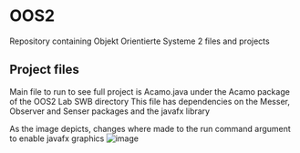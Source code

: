 # OOS2
Repository containing Objekt Orientierte Systeme 2 files and projects

## Project files
Main file to run to see full project is Acamo.java under the Acamo package of the OOS2 Lab SWB directory
This file has dependencies on the Messer, Observer and Senser packages and the javafx library

As the image depicts, changes where made to the run command argument to enable javafx graphics
![image](https://user-images.githubusercontent.com/48959950/220737225-c252d425-e2aa-409c-978d-a3be03074d19.png)

